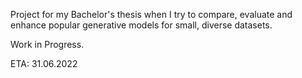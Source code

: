 Project for my Bachelor's thesis when I try to compare, evaluate and enhance popular generative models for small, diverse datasets.

Work in Progress.

ETA: 31.06.2022

